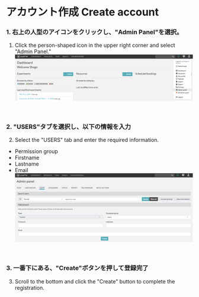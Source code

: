 # アカウント作成 Create account

### 1. 右上の人型のアイコンをクリックし、"Admin Panel"を選択。
1. Click the person-shaped icon in the upper right corner and select "Admin Panel."
![image](https://github.com/naist-eln/eln/blob/main/manual/Photo/CreateAccount-1.png)

<br>

### 2. "USERS"タブを選択し、以下の情報を入力
2. Select the "USERS" tab and enter the required information.
- Permission group
- Firstname
- Lastname
- Email
![image](https://github.com/naist-eln/eln/blob/main/manual/Photo/CreateAccount-2.png)

<br>

### 3. 一番下にある、"Create"ボタンを押して登録完了
3. Scroll to the bottom and click the "Create" button to complete the registration.
